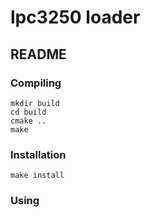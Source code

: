 # lpc3250 loader

## README



### Compiling

    mkdir build
    cd build
    cmake ..
    make

### Installation

	make install

### Using

